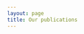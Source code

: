 ```yaml
---
layout: page
title: Our publications
---
```

<div id="load"></div>

<script>
document.onreadystatechange = function () {
  var state = document.readyState
  if (state == 'interactive') {
       document.getElementById('contents').style.visibility="hidden";
  } else if (state == 'complete') {
      setTimeout(function(){
         document.getElementById('interactive');
         document.getElementById('load').style.visibility="hidden";
         document.getElementById('contents').style.visibility="visible";
      },0);
  }
}
</script> 

<script src="https://bibbase.org/show?bib=https%3A%2F%2Fbibbase.org%2Fnetwork%2Ffiles%2FAckLME82Ptjq8qnmm&noBootstrap=1&jsonp=1"></script>
